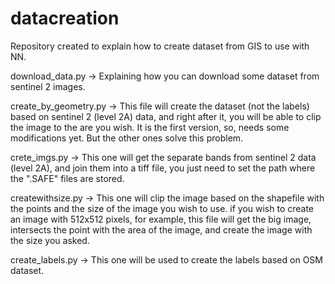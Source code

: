# datacreation
Repository created to explain how to create dataset from GIS to use with NN.

download_data.py -> Explaining how you can download some dataset from sentinel 2 images.

create_by_geometry.py -> This file will create the dataset (not the labels) based on sentinel 2 (level 2A) data, and right after it, you will be able to clip the image to the are you wish. It is the first version, so, needs some modifications yet. But the other ones solve this problem.

crete_imgs.py -> This one will get the separate bands from sentinel 2 data (level 2A), and join them into a tiff file, you just need to set the path where the ".SAFE" files are stored. 

createwithsize.py -> This one will clip the image based on the shapefile with the points and the size of the image you wish to use. if you wish to create an image with 512x512 pixels, for example, this file will get the big image, intersects the point with the area of the image, and create the image with the size you asked.

create_labels.py -> This one will be used to create the labels based on OSM dataset.
